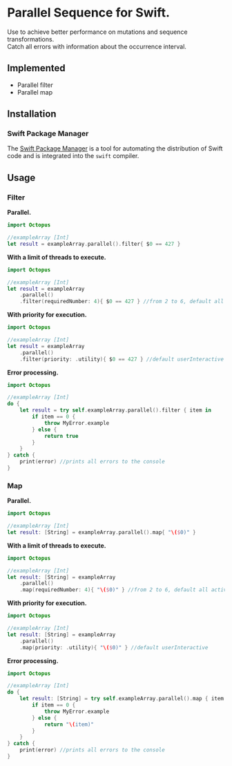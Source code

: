 # Parallel Sequence for Swift.

Use to achieve better performance on mutations and sequence transformations.  
Catch all errors with information about the occurrence interval.
## Implemented

 - Parallel filter
 - Parallel map

## Installation

### Swift Package Manager

The [Swift Package Manager](https://swift.org/package-manager/) is a tool for automating the distribution of Swift code and is integrated into the `swift` compiler.

## Usage

### Filter
<b>Parallel.</b>
```swift
import Octopus

//exampleArray [Int]
let result = exampleArray.parallel().filter{ $0 == 427 }

```

<b>With a limit of threads to execute.</b>
```swift
import Octopus

//exampleArray [Int]
let result = exampleArray
    .parallel()
    .filter(requiredNumber: 4){ $0 == 427 } //from 2 to 6, default all active

```

<b>With priority for execution.</b>
```swift
import Octopus

//exampleArray [Int]
let result = exampleArray
    .parallel()
    .filter(priority: .utility){ $0 == 427 } //default userInteractive

```

<b>Error processing.</b>
```swift
import Octopus

//exampleArray [Int]
do {
    let result = try self.exampleArray.parallel().filter { item in
        if item == 0 {
            throw MyError.example
        } else {
            return true
        }
    }
} catch {
    print(error) //prints all errors to the console
}

```

### Map

<b>Parallel.</b>
```swift
import Octopus

//exampleArray [Int]
let result: [String] = exampleArray.parallel().map{ "\($0)" }

```

<b>With a limit of threads to execute.</b>
```swift
import Octopus

//exampleArray [Int]
let result: [String] = exampleArray
    .parallel()
    .map(requiredNumber: 4){ "\($0)" } //from 2 to 6, default all active

```

<b>With priority for execution.</b>
```swift
import Octopus

//exampleArray [Int]
let result: [String] = exampleArray
    .parallel()
    .map(priority: .utility){ "\($0)" } //default userInteractive

```

<b>Error processing.</b>
```swift
import Octopus

//exampleArray [Int]
do {
    let result: [String] = try self.exampleArray.parallel().map { item in
        if item == 0 {
            throw MyError.example
        } else {
            return "\(item)"
        }
    }
} catch {
    print(error) //prints all errors to the console
}

```
